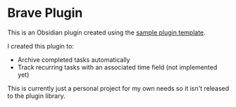 # Brave Plugin

This is an Obsidian plugin created using the [sample plugin template](https://github.com/obsidianmd/obsidian-sample-plugin).

I created this plugin to:

- Archive completed tasks automatically
- Track recurring tasks with an associated time field (not implemented yet)

This is currently just a personal project for my own needs so it isn't released to the plugin library.